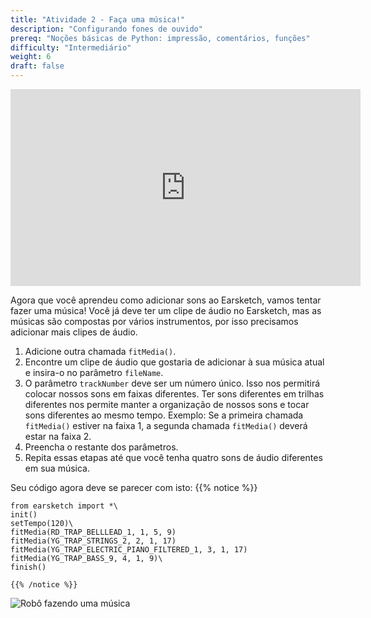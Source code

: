 ```yaml
---
title: "Atividade 2 - Faça uma música!"
description: "Configurando fones de ouvido"
prereq: "Noções básicas de Python: impressão, comentários, funções"
difficulty: "Intermediário"
weight: 6
draft: false
---
```

<p style="text-align: center;"><iframe width="560" height="315" src="https://www.youtube.com/embed/OvSvko6Y4io" frameborder="0" allow="accelerometer; autoplay; encrypted-media; gyroscope; picture-in-picture" allowfullscreen></iframe></p>

Agora que você aprendeu como adicionar sons ao Earsketch, vamos tentar fazer uma música! Você já deve ter um clipe de áudio no Earsketch, mas
as músicas são compostas por vários instrumentos, por isso precisamos adicionar mais clipes de áudio.

1. Adicione outra chamada `fitMedia()`.
2. Encontre um clipe de áudio que gostaria de adicionar à sua música atual e insira-o no parâmetro `fileName`.
3. O parâmetro `trackNumber` deve ser um número único. Isso nos permitirá colocar nossos sons em faixas diferentes. Ter sons diferentes em trilhas diferentes nos permite manter a organização de nossos sons e tocar sons diferentes ao mesmo tempo. Exemplo: Se a primeira chamada `fitMedia()` estiver na faixa 1, a segunda chamada `fitMedia()` deverá estar na faixa 2.
4. Preencha o restante dos parâmetros.
5. Repita essas etapas até que você tenha quatro sons de áudio diferentes em sua música.

Seu código agora deve se parecer com isto:
    {{% notice %}}

    from earsketch import *\
    init()
    setTempo(120)\
    fitMedia(RD_TRAP_BELLLEAD_1, 1, 5, 9)
    fitMedia(YG_TRAP_STRINGS_2, 2, 1, 17) 
    fitMedia(YG_TRAP_ELECTRIC_PIANO_FILTERED_1, 3, 1, 17) 
    fitMedia(YG_TRAP_BASS_9, 4, 1, 9)\
    finish()

    {{% /notice %}}

![Robô fazendo uma música](https://media.giphy.com/media/9RJRzvIuKGrL3tAchc/giphy.gif)